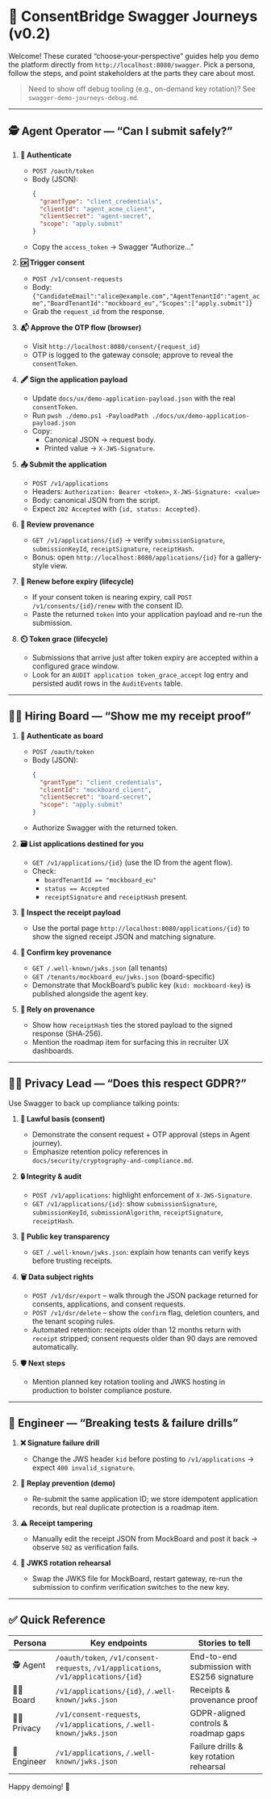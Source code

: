 # 🌉 ConsentBridge Swagger Journeys (v0.2)

Welcome! These curated “choose‑your‑perspective” guides help you demo the platform directly from `http://localhost:8080/swagger`. Pick a persona, follow the steps, and point stakeholders at the parts they care about most.

> Need to show off debug tooling (e.g., on-demand key rotation)? See `swagger-demo-journeys-debug.md`.

---

## 🕵️ Agent Operator — “Can I submit safely?”

1. **🔐 Authenticate**
   - `POST /oauth/token`
   - Body (JSON):
     ```json
     {
       "grantType": "client_credentials",
       "clientId": "agent_acme_client",
       "clientSecret": "agent-secret",
       "scope": "apply.submit"
     }
     ```
   - Copy the `access_token` → Swagger “Authorize…”

2. **🆗 Trigger consent**
   - `POST /v1/consent-requests`
   - Body: `{"CandidateEmail":"alice@example.com","AgentTenantId":"agent_acme","BoardTenantId":"mockboard_eu","Scopes":["apply.submit"]}`
   - Grab the `request_id` from the response.

3. **📬 Approve the OTP flow (browser)**
   - Visit `http://localhost:8080/consent/{request_id}`
   - OTP is logged to the gateway console; approve to reveal the `consentToken`.

4. **🖋️ Sign the application payload**
   - Update `docs/ux/demo-application-payload.json` with the real `consentToken`.
   - Run `pwsh ./demo.ps1 -PayloadPath ./docs/ux/demo-application-payload.json`
   - Copy:
     - Canonical JSON → request body.
     - Printed value → `X-JWS-Signature`.

5. **📤 Submit the application**
   - `POST /v1/applications`
   - Headers: `Authorization: Bearer <token>`, `X-JWS-Signature: <value>`
   - Body: canonical JSON from the script.
   - Expect `202 Accepted` with `{id, status: Accepted}`.

6. **🧾 Review provenance**
   - `GET /v1/applications/{id}` → verify `submissionSignature`, `submissionKeyId`, `receiptSignature`, `receiptHash`.
   - Bonus: open `http://localhost:8080/applications/{id}` for a gallery-style view.

7. **🔄 Renew before expiry (lifecycle)**
   - If your consent token is nearing expiry, call `POST /v1/consents/{id}/renew` with the consent ID.
   - Paste the returned `token` into your application payload and re-run the submission.

8. **⏲️ Token grace (lifecycle)**
   - Submissions that arrive just after token expiry are accepted within a configured grace window.
   - Look for an `AUDIT application token_grace_accept` log entry and persisted audit rows in the `AuditEvents` table.

---

## 🧑‍💼 Hiring Board — “Show me my receipt proof”

1. **🔐 Authenticate as board**
   - `POST /oauth/token`
   - Body (JSON):
     ```json
     {
       "grantType": "client_credentials",
       "clientId": "mockboard_client",
       "clientSecret": "board-secret",
       "scope": "apply.submit"
     }
     ```
   - Authorize Swagger with the returned token.

2. **🗃️ List applications destined for you**
   - `GET /v1/applications/{id}` (use the ID from the agent flow).
   - Check:
     - `boardTenantId == "mockboard_eu"`
     - `status == Accepted`
     - `receiptSignature` and `receiptHash` present.

3. **📄 Inspect the receipt payload**
   - Use the portal page `http://localhost:8080/applications/{id}` to show the signed receipt JSON and matching signature.

4. **🔑 Confirm key provenance**
   - `GET /.well-known/jwks.json` (all tenants)
   - `GET /tenants/mockboard_eu/jwks.json` (board-specific)
   - Demonstrate that MockBoard’s public key (`kid: mockboard-key`) is published alongside the agent key.

5. **🧭 Rely on provenance**
   - Show how `receiptHash` ties the stored payload to the signed response (SHA‑256).
   - Mention the roadmap item for surfacing this in recruiter UX dashboards.

---

## 👩‍⚖️ Privacy Lead — “Does this respect GDPR?”

Use Swagger to back up compliance talking points:

1. **🔐 Lawful basis (consent)**
   - Demonstrate the consent request + OTP approval (steps in Agent journey).
   - Emphasize retention policy references in `docs/security/cryptography-and-compliance.md`.

2. **🔒 Integrity & audit**
   - `POST /v1/applications`: highlight enforcement of `X-JWS-Signature`.
   - `GET /v1/applications/{id}`: show `submissionSignature`, `submissionKeyId`, `submissionAlgorithm`, `receiptSignature`, `receiptHash`.

3. **🔑 Public key transparency**
   - `GET /.well-known/jwks.json`: explain how tenants can verify keys before trusting receipts.

4. **🗑️ Data subject rights**
   - `POST /v1/dsr/export` – walk through the JSON package returned for consents, applications, and consent requests.
   - `POST /v1/dsr/delete` – show the `confirm` flag, deletion counters, and the tenant scoping rules.
   - Automated retention: receipts older than 12 months return with `receipt` stripped; consent requests older than 90 days are removed automatically.
5. **🛡️ Next steps**
   - Mention planned key rotation tooling and JWKS hosting in production to bolster compliance posture.

---

## 🧪 Engineer — “Breaking tests & failure drills”

1. **❌ Signature failure drill**
   - Change the JWS header `kid` before posting to `/v1/applications` → expect `400 invalid_signature`.

2. **🔁 Replay prevention (demo)**
   - Re-submit the same application ID; we store idempotent application records, but real duplicate protection is a roadmap item.

3. **⚠️ Receipt tampering**
   - Manually edit the receipt JSON from MockBoard and post it back → observe `502` as verification fails.

4. **🔄 JWKS rotation rehearsal**
   - Swap the JWKS file for MockBoard, restart gateway, re-run the submission to confirm verification switches to the new key.

---

## ✅ Quick Reference

| Persona | Key endpoints | Stories to tell |
| ------- | ------------- | --------------- |
| 🕵️ Agent | `/oauth/token`, `/v1/consent-requests`, `/v1/applications`, `/v1/applications/{id}` | End-to-end submission with ES256 signature |
| 🧑‍💼 Board | `/v1/applications/{id}`, `/.well-known/jwks.json` | Receipts & provenance proof |
| 👩‍⚖️ Privacy | `/v1/consent-requests`, `/v1/applications`, `/.well-known/jwks.json` | GDPR-aligned controls & roadmap gaps |
| 🧪 Engineer | `/v1/applications`, `/.well-known/jwks.json` | Failure drills & key rotation rehearsal |

Happy demoing! 🎉

